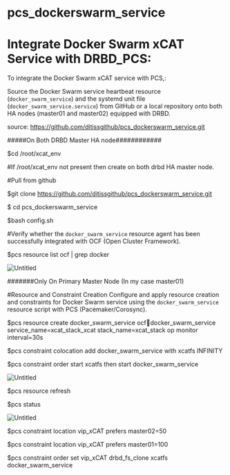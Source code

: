 # pcs_dockerswarm_service
# Integrate Docker Swarm xCAT Service with DRBD_PCS:

To integrate the Docker Swarm xCAT service with PCS,:

Source the Docker Swarm service heartbeat resource (`docker_swarm_service`) and the systemd unit file (`docker_swarm_service.service`) from GitHub or a local repository onto both HA nodes (master01 and master02) equipped with DRBD.

source: https://github.com/ditissgithub/pcs_dockerswarm_service.git

#####On Both DRBD Master HA node############

$cd /root/xcat_env

#If /root/xcat_env not present then create on both drbd HA master node.

#Pull from github

$git clone https://github.com/ditissgithub/pcs_dockerswarm_service.git

$ cd pcs_dockerswarm_service

$bash config.sh

#Verify whether the `docker_swarm_service` resource agent has been successfully integrated with OCF (Open Cluster Framework).

$pcs resource list ocf  | grep docker

![Untitled](https://prod-files-secure.s3.us-west-2.amazonaws.com/85d770dd-d982-4f3f-97c8-f8272e096fae/1d2c7d8c-4c86-4f7c-9774-f48ea0007096/Untitled.png)

#######Only On Primary Master Node (In my case master01)

#Resource and Constraint Creation
Configure and apply resource creation and constraints for Docker Swarm service using the `docker_swarm_service` resource script with PCS (Pacemaker/Corosync).

$pcs resource create docker_swarm_service ocf:heartbeat:docker_swarm_service service_name=xcat_stack_xcat stack_name=xcat_stack  op monitor interval=30s

$pcs constraint colocation add docker_swarm_service with xcatfs INFINITY

$pcs constraint order start xcatfs then start docker_swarm_service

![Untitled](https://prod-files-secure.s3.us-west-2.amazonaws.com/85d770dd-d982-4f3f-97c8-f8272e096fae/ca219213-541b-4fdd-a063-efbf181ac607/Untitled.png)

$pcs resource refresh

$pcs status

![Untitled](https://prod-files-secure.s3.us-west-2.amazonaws.com/85d770dd-d982-4f3f-97c8-f8272e096fae/fec26610-42b6-4c37-abe9-6d44a3ee3956/Untitled.png)

$pcs constraint location vip_xCAT prefers master02=50

$pcs constraint location vip_xCAT prefers master01=100

$pcs constraint order set vip_xCAT drbd_fs_clone xcatfs docker_swarm_service
